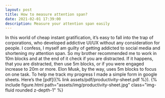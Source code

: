 ```yaml
---
layout: post
title: How to measure attention span?
date: 2021-02-01 17:39:00
description: Measure your attention span easily
---
```


In this world of cheap instant gratification, it’s easy to fall into the trap of corporations, who developed addictive UI/UX without any consideration for people. I confess, I myself am guilty of getting addicted to social media and shortening my attention span. So my brother recommended me to work in 10m blocks and at the end of it check if you are distracted. If it happens, that you are distracted, then use 5m blocks, or if you were engaged increase to 20m or more. Elon Musk, by the way, uses 5m blocks to focus on one task. To help me track my progress I made a simple form in google sheets. Here’s the [pdf]({% link assets/pdf/productivity-sheet.pdf %}).
{% include figure.html path="assets/img/productivity-sheet.jpg" class="img-fluid rounded z-depth-1" %}


